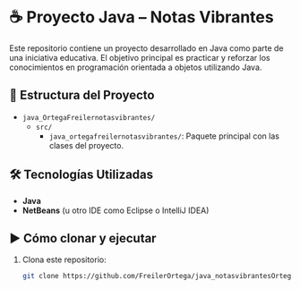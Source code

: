 # ☕ Proyecto Java – Notas Vibrantes

Este repositorio contiene un proyecto desarrollado en Java como parte de una iniciativa educativa. El objetivo principal es practicar y reforzar los conocimientos en programación orientada a objetos utilizando Java.

## 📁 Estructura del Proyecto

- `java_OrtegaFreilernotasvibrantes/`
  - `src/`
    - `java_ortegafreilernotasvibrantes/`: Paquete principal con las clases del proyecto.

## 🛠️ Tecnologías Utilizadas

- **Java**
- **NetBeans** (u otro IDE como Eclipse o IntelliJ IDEA)

## ▶️ Cómo clonar y ejecutar

1. Clona este repositorio:

   ```bash
   git clone https://github.com/FreilerOrtega/java_notasvibrantesOrtegaFreiler.git

